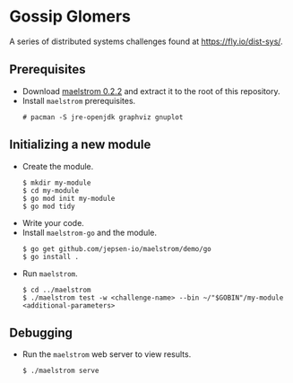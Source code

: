 # Gossip Glomers

A series of distributed systems challenges found at <https://fly.io/dist-sys/>.

## Prerequisites

* Download [maelstrom 
  0.2.2](https://github.com/jepsen-io/maelstrom/releases/tag/v0.2.2) and 
  extract it to the root of this repository.
* Install `maelstrom` prerequisites.
  ```
  # pacman -S jre-openjdk graphviz gnuplot
  ```

## Initializing a new module

* Create the module.
  ```
  $ mkdir my-module
  $ cd my-module
  $ go mod init my-module
  $ go mod tidy
  ```
* Write your code.
* Install `maelstrom-go` and the module.
  ```
  $ go get github.com/jepsen-io/maelstrom/demo/go
  $ go install .
  ```
* Run `maelstrom`.
  ```
  $ cd ../maelstrom
  $ ./maelstrom test -w <challenge-name> --bin ~/"$GOBIN"/my-module <additional-parameters>
  ```

## Debugging

* Run the `maelstrom` web server to view results.
  ```
  $ ./maelstrom serve
  ```
